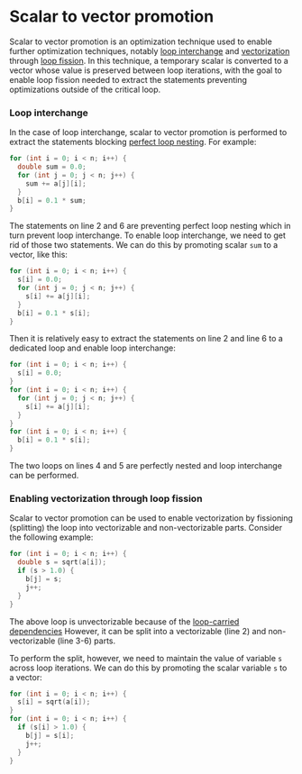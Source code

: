 # Scalar to vector promotion

Scalar to vector promotion is an optimization technique used to enable further
optimization techniques, notably
[loop interchange](/Glossary/Loop-interchange.md) and
[vectorization](/Glossary/Vectorization.md) through
[loop fission](https://www.appentra.com/knowledge/glossary-loop-fission/).
In this technique, a temporary scalar is converted to a vector whose value is
preserved between loop iterations, with the goal to enable loop fission needed
to extract the statements preventing optimizations outside of the critical loop.

### Loop interchange

In the case of loop interchange, scalar to vector promotion is performed to
extract the statements blocking
[perfect loop nesting](/Glossary/Perfect-loop-nesting.md). For example:

```c
for (int i = 0; i < n; i++) {
  double sum = 0.0;
  for (int j = 0; j < n; j++) {
    sum += a[j][i];
  }
  b[i] = 0.1 * sum;
}
```

The statements on line 2 and 6 are preventing perfect loop nesting which in turn
prevent loop interchange. To enable loop interchange, we need to get rid of
those two statements. We can do this by promoting scalar `sum` to a vector, like
this:

```c
for (int i = 0; i < n; i++) {
  s[i] = 0.0;
  for (int j = 0; j < n; j++) {
    s[i] += a[j][i];
  }
  b[i] = 0.1 * s[i];
}
```

Then it is relatively easy to extract the statements on line 2 and line 6 to a
dedicated loop and enable loop interchange:

```c
for (int i = 0; i < n; i++) {
  s[i] = 0.0;
}
for (int i = 0; i < n; i++) {
  for (int j = 0; j < n; j++) {
    s[i] += a[j][i];
  }
}
for (int i = 0; i < n; i++) {
  b[i] = 0.1 * s[i];
}
```

The two loops on lines 4 and 5 are perfectly nested and loop interchange can be
performed.

### Enabling vectorization through loop fission

Scalar to vector promotion can be used to enable vectorization by fissioning
(splitting) the loop into vectorizable and non-vectorizable parts. Consider the
following example:

```c
for (int i = 0; i < n; i++) {
  double s = sqrt(a[i]);
  if (s > 1.0) {
    b[j] = s;
    j++;
  }
}
```

The above loop is unvectorizable because of the
[loop-carried dependencies](/Glossary/Loop-carried-dependencies.md) However, it
can be split into a vectorizable (line 2) and non-vectorizable (line 3-6) parts.

To perform the split, however, we need to maintain the value of variable `s`
across loop iterations. We can do this by promoting the scalar variable `s` to a
vector:

```c
for (int i = 0; i < n; i++) {
  s[i] = sqrt(a[i]);
}
for (int i = 0; i < n; i++) {
  if (s[i] > 1.0) {
    b[j] = s[i];
    j++;
  }
}
```
